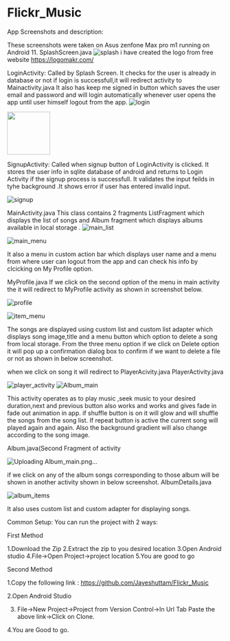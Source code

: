
# Flickr_Music





App Screenshots and description:

These screenshots were taken on Asus zenfone Max pro m1 running on Android 11.
SplashScreen.java
![splash](https://user-images.githubusercontent.com/38659267/115761350-425d2f80-a370-11eb-9c14-c835be83f579.png)
i have created the logo from free website https://logomakr.com/
 


LoginActivity:
Called by Splash Screen.
It checks for the user is already in database or not if login is successfull,it will redirect activity to Mainactivity.java
It also has keep me signed in button which saves the user email and password and will login automatically whenever user opens the app until user himself logout  from the app.
![login](https://user-images.githubusercontent.com/38659267/115761404-4c7f2e00-a370-11eb-8903-6f5426b085af.png)

<img src="https://user-images.githubusercontent.com/38659267/115761404-4c7f2e00-a370-11eb-8903-6f5426b085af.png" width="100" height="100">

 

SignupActivity:
Called when signup button of LoginActivity is clicked.
It stores the user info in sqlite database of android and returns to Login Activity if the signup process is successfull.
It validates the input feilds in tyhe background .It shows error if user has entered invalid input.
 
 ![signup](https://user-images.githubusercontent.com/38659267/115761446-56a12c80-a370-11eb-8f91-c9f34dade515.png)


MainActivity.java
This class contains 2 fragments ListFragment which displays the list of songs and Album fragment which displays albums available in local storage .
![main_list](https://user-images.githubusercontent.com/38659267/115761470-5b65e080-a370-11eb-96ff-3b0fef5c7f3d.png)

![main_menu](https://user-images.githubusercontent.com/38659267/115761484-5f91fe00-a370-11eb-8ac6-b2bff080623d.png)

 
It also a menu in custom action bar which displays user name and a menu  from where user can logout from the app and can check his info by clcicking on My Profile option.

 
MyProfile.java
If we click on the second option of the menu in main activity the it will redirect to MyProfile activity as shown in screenshot below.

![profile](https://user-images.githubusercontent.com/38659267/115761507-6751a280-a370-11eb-84b3-49a4a60ecd71.png)

![item_menu](https://user-images.githubusercontent.com/38659267/115762006-fb236e80-a370-11eb-8344-431042728cc2.png)

 


 
The songs are displayed using custom list and custom list adapter which displays song image,title and a menu button which option to delete a song from local storage.
From the three menu option if we click on Delete option it will pop up a confirmation dialog box to confirm if we want to delete a file or not as shown in below screenshot.


 

when we click on song it will redirect to PlayerAcivity.java
PlayerActivity.java

![player_activity](https://user-images.githubusercontent.com/38659267/115762021-0080b900-a371-11eb-8abb-dd29e0a5c2cf.png)
![Album_main](https://user-images.githubusercontent.com/38659267/115762077-0f676b80-a371-11eb-9c0d-7492b67549f9.png)

 
This activity operates as to play music ,seek music to your desired duration,next and previous button also works and works and gives fade in fade out animation in app.
if shuffle button is on it will glow and will shuffle the songs from the  song list.
If repeat button is active the current song will played again and again.
Also the background gradient will also change according to the song image.

Album.java(Second Fragment of activity
 
![Uploading Album_main.png…]()

if we click on any of the album songs corresponding to those album will be shown in another activity shown in below screenshot.
AlbumDetails.java

![album_items](https://user-images.githubusercontent.com/38659267/115762125-1ee6b480-a371-11eb-8c02-4b7747829d97.png)


It also uses custom list and custom   adapter for displaying songs.
 

Common Setup:
You can run the project with 2 ways:

First Method

1.Download the Zip
2.Extract the zip to you desired location
3.Open Android studio
4.File->Open Project->project location
5.You are good to go


Second Method

1.Copy the following link : https://github.com/Jayeshuttam/Flickr_Music

2.Open Android Studio

3. File->New Project->Project from Version Control->In Url Tab Paste the above link->Click on Clone.

4.You are Good to go.



